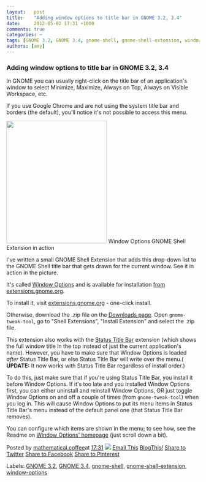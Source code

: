 ```yaml
---
layout:   post
title:    "Adding window options to title bar in GNOME 3.2, 3.4"
date:     2012-05-02 17:31 +1000
comments: true
categories: ~
tags: [GNOME 3.2, GNOME 3.4, gnome-shell, gnome-shell-extension, window-options]
authors: [amy]
---
```

### Adding window options to title bar in GNOME 3.2, 3.4

In GNOME you can usually right-click on the title bar of an application's window to select Minimize, Maximize, Always on Top, Always on Visible Workspace, etc.

If you use Google Chrome and are not using the system title bar and borders (the default), you'll notice it's not possible to access this menu.

<tbody>
<tr><td style="text-align: center;"><a href="http://1.bp.blogspot.com/-PgroqTu1zug/T6HJb1GKXrI/AAAAAAAABWU/Xuvu8_bVbCY/s1600/window-options.png" imageanchor="1" style="clear: left; margin-bottom: 1em; margin-left: auto; margin-right: auto;"><img border="0" height="320" src="http://1.bp.blogspot.com/-PgroqTu1zug/T6HJb1GKXrI/AAAAAAAABWU/Xuvu8_bVbCY/s320/window-options.png" width="262"></a></td></tr>
<tr><td class="tr-caption" style="text-align: center;">Window Options GNOME Shell Extension in action</td></tr>
</tbody>

I've written a small GNOME Shell Extension that adds this drop-down list to the GNOME Shell title bar that gets drawn for the current window. See it in action in the picture.

It's called [Window Options](https://bitbucket.org/mathematicalcoffee/window-options-gnome-shell-extension) and is available for installation [from extensions.gnome.org](https://extensions.gnome.org/extension/354/maximus/).

To install it, visit [extensions.gnome.org](https://extensions.gnome.org/extension/354/maximus/) - one-click install.

Otherwise, download the .zip file on the [Downloads page](https://bitbucket.org/mathematicalcoffee/window-options-gnome-shell-extension/downloads). Open `gnome-tweak-tool`, go to "Shell Extensions", "Install Extension" and select the .zip file.

This extension also works with the [Status Title Bar](https://extensions.gnome.org/extension/59/status-title-bar/) extension (which shows the full window title in the top instead of just the current application's name). However, you have to make sure that Window Options is loaded _after_ Status Title Bar, or else Status Title Bar will write over the menu.( **UPDATE:** It now works with Status Title Bar regardless of install order.)

To do this, just make sure that if you're using Status Title Bar, you install it before Window Options. If it's too late and you installed Window Options first, you can either uninstall and reinstall Window Options, OR just toggle Window Options on and off a couple of times (from `gnome-tweak-tool`) when you log in. This will cause Window Options to put its menu items in Status Title Bar's menu instead of the default panel one (that Status Title Bar removes).

You can configure which items are shown in the menu; to see how, see the Readme on [Window Options' homepage](https://bitbucket.org/mathematicalcoffee/window-options-gnome-shell-extension) (just scroll down a bit).

Posted by [mathematical.coffee](http://www.blogger.com/profile/15453196627437456098 "author profile")at [<abbr class="published" title="2012-05-02T17:31:00-07:00">17:31</abbr>](adding-window-options-to-title-bar-in.html "permanent link") [![](http://img2.blogblog.com/img/icon18_edit_allbkg.gif)](http://www.blogger.com/post-edit.g?blogID=7039473604287682752&postID=5476723128701617885&from=pencil "Edit Post")
 [Email This](http://www.blogger.com/share-post.g?blogID=7039473604287682752&postID=5476723128701617885&target=email "Email This") [BlogThis!](http://www.blogger.com/share-post.g?blogID=7039473604287682752&postID=5476723128701617885&target=blog "BlogThis!") [Share to Twitter](http://www.blogger.com/share-post.g?blogID=7039473604287682752&postID=5476723128701617885&target=twitter "Share to Twitter") [Share to Facebook](http://www.blogger.com/share-post.g?blogID=7039473604287682752&postID=5476723128701617885&target=facebook "Share to Facebook") [Share to Pinterest](http://www.blogger.com/share-post.g?blogID=7039473604287682752&postID=5476723128701617885&target=pinterest "Share to Pinterest")
<plusone source="blogger:blog:plusone" href="http://mathematicalcoffee.blogspot.com/2012/05/adding-window-options-to-title-bar-in.html" size="medium" width="300" annotation="inline"></plusone>

Labels: [GNOME 3.2](../../search/label/GNOME%203-2.html), [GNOME 3.4](../../search/label/GNOME%203.html), [gnome-shell](../../search/label/gnome-shell.html), [gnome-shell-extension](../../search/label/gnome-shell-extension.html), [window-options](../../search/label/window-options.html)

